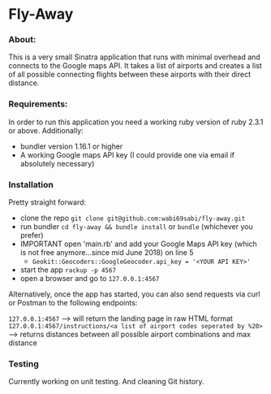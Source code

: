 # Fly-Away

### About:

This is a very small Sinatra application that runs with minimal overhead and connects to the Google maps API. It takes a list of airports and creates a list of all possible connecting flights between these airports with their direct distance.

### Requirements:

In order to run this application you need a working ruby version of ruby 2.3.1 or above. Additionally:
- bundler version 1.16.1 or higher
- A working Google maps API key (I could provide one via email if absolutely necessary)

### Installation

Pretty straight forward:

- clone the repo ``` git clone git@github.com:wabi69sabi/fly-away.git ```
- run bundler ``` cd fly-away && bundle install ``` or ``` bundle ``` (whichever you prefer)
- IMPORTANT open 'main.rb' and add your Google Maps API key (which is not free anymore...since mid June 2018) on line 5
  * ``` Geokit::Geocoders::GoogleGeocoder.api_key = '<YOUR API KEY>' ```
- start the app ``` rackup -p 4567 ```
- open a browser and go to ``` 127.0.0.1:4567 ```

Alternatively, once the app has started, you can also send requests via curl or Postman to the following endpoints:

``` 127.0.0.1:4567 ``` --> will return the landing page in raw HTML format
``` 127.0.0.1:4567/instructions/<a list of airport codes seperated by %20>``` --> returns distances between all possible airport combinations and max distance

### Testing

Currently working on unit testing. And cleaning Git history.
